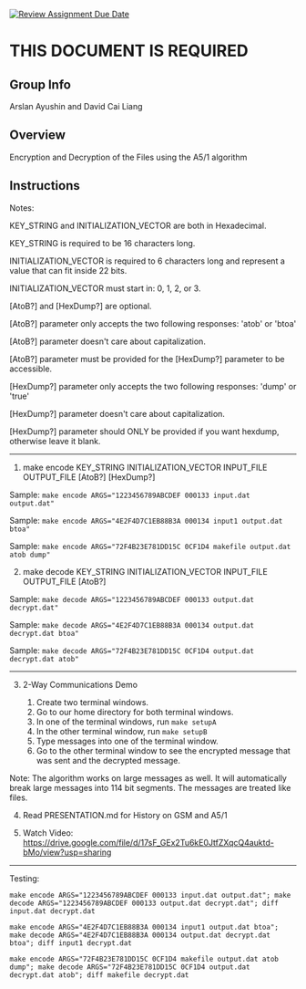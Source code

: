 [![Review Assignment Due Date](https://classroom.github.com/assets/deadline-readme-button-24ddc0f5d75046c5622901739e7c5dd533143b0c8e959d652212380cedb1ea36.svg)](https://classroom.github.com/a/ecp4su41)
# THIS DOCUMENT IS REQUIRED
## Group Info
Arslan Ayushin and David Cai Liang
## Overview
Encryption and Decryption of the Files using the A5/1 algorithm
## Instructions

Notes:

KEY_STRING and INITIALIZATION_VECTOR are both in Hexadecimal.

KEY_STRING is required to be 16 characters long.

INITIALIZATION_VECTOR is required to 6 characters long and represent a value that can fit inside 22 bits.

INITIALIZATION_VECTOR must start in: 0, 1, 2, or 3.

\[AtoB?\] and \[HexDump?\] are optional.

\[AtoB?\] parameter only accepts the two following responses: \'atob\' or \'btoa\'

\[AtoB?\] parameter doesn't care about capitalization.

\[AtoB?\] parameter must be provided for the \[HexDump?\] parameter to be accessible.

\[HexDump?\] parameter only accepts the two following responses: \'dump\' or \'true\'

\[HexDump?\] parameter doesn't care about capitalization.

\[HexDump?\] parameter should ONLY be provided if you want hexdump, otherwise leave it blank.
______

1) make encode KEY_STRING INITIALIZATION_VECTOR INPUT_FILE OUTPUT_FILE \[AtoB?\] \[HexDump?\]

  Sample: `make encode ARGS="1223456789ABCDEF 000133 input.dat output.dat"`

  Sample: `make encode ARGS="4E2F4D7C1EB88B3A 000134 input1 output.dat btoa"`

  Sample: `make encode ARGS="72F4B23E781DD15C 0CF1D4 makefile output.dat atob dump"`

2) make decode KEY_STRING INITIALIZATION_VECTOR INPUT_FILE OUTPUT_FILE \[AtoB?\]

  Sample: `make decode ARGS="1223456789ABCDEF 000133 output.dat decrypt.dat"`

  Sample: `make decode ARGS="4E2F4D7C1EB88B3A 000134 output.dat decrypt.dat btoa"`

  Sample: `make decode ARGS="72F4B23E781DD15C 0CF1D4 output.dat decrypt.dat atob"`
____

3) 2-Way Communications Demo

    1) Create two terminal windows.
    2) Go to our home directory for both terminal windows.
    3) In one of the terminal windows, run `make setupA`
    4) In the other terminal window, run `make setupB`
    5) Type messages into one of the terminal window.
    6) Go to the other terminal window to see the encrypted message that was sent and the decrypted message.

  Note: The algorithm works on large messages as well. It will automatically break large messages into 114 bit segments. The messages are treated like files.

4) Read PRESENTATION.md for History on GSM and A5/1

5) Watch Video: https://drive.google.com/file/d/17sF_GEx2Tu6kE0JtfZXqcQ4auktd-bMo/view?usp=sharing
______
Testing:

`make encode ARGS="1223456789ABCDEF 000133 input.dat output.dat"; make decode ARGS="1223456789ABCDEF 000133 output.dat decrypt.dat"; diff input.dat decrypt.dat`

`make encode ARGS="4E2F4D7C1EB88B3A 000134 input1 output.dat btoa"; make decode ARGS="4E2F4D7C1EB88B3A 000134 output.dat decrypt.dat btoa"; diff input1 decrypt.dat`

`make encode ARGS="72F4B23E781DD15C 0CF1D4 makefile output.dat atob dump"; make decode ARGS="72F4B23E781DD15C 0CF1D4 output.dat decrypt.dat atob"; diff makefile decrypt.dat`
